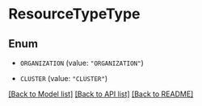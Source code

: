 # ResourceTypeType

## Enum


* `ORGANIZATION` (value: `"ORGANIZATION"`)

* `CLUSTER` (value: `"CLUSTER"`)


[[Back to Model list]](../README.md#documentation-for-models) [[Back to API list]](../README.md#documentation-for-api-endpoints) [[Back to README]](../README.md)


